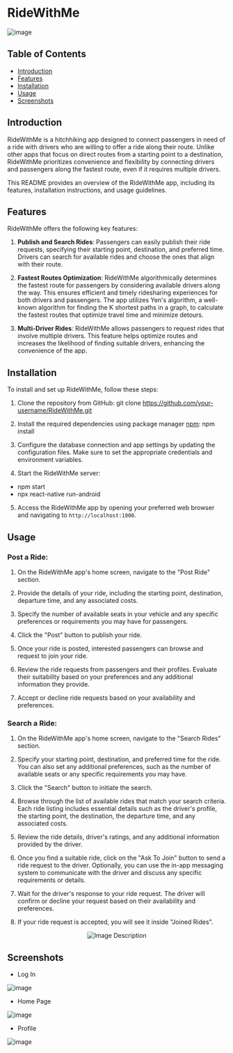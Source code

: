 # RideWithMe

![image](https://github.com/Matan-Shimon/RideWithMe/assets/63747865/8644fdab-edd2-4dba-b9b4-7bb12681c397)


## Table of Contents
- [Introduction](#introduction)
- [Features](#features)
- [Installation](#installation)
- [Usage](#usage)
- [Screenshots](#screenshots)

## Introduction

RideWithMe is a hitchhiking app designed to connect passengers in need of a ride with drivers who are willing to offer a ride along their route. Unlike other apps that focus on direct routes from a starting point to a destination, RideWithMe prioritizes convenience and flexibility by connecting drivers and passengers along the fastest route, even if it requires multiple drivers.

This README provides an overview of the RideWithMe app, including its features, installation instructions, and usage guidelines.

## Features

RideWithMe offers the following key features:

1. **Publish and Search Rides**: Passengers can easily publish their ride requests, specifying their starting point, destination, and preferred time. Drivers can search for available rides and choose the ones that align with their route.

2. **Fastest Routes Optimization**: RideWithMe algorithmically determines the fastest route for passengers by considering available drivers along the way. This ensures efficient and timely ridesharing experiences for both drivers and passengers. The app utilizes Yen's algorithm, a well-known algorithm for finding the K shortest paths in a graph, to calculate the fastest routes that optimize travel time and minimize detours.

3. **Multi-Driver Rides**: RideWithMe allows passengers to request rides that involve multiple drivers. This feature helps optimize routes and increases the likelihood of finding suitable drivers, enhancing the convenience of the app.

## Installation

To install and set up RideWithMe, follow these steps:

1. Clone the repository from GitHub:
git clone https://github.com/your-username/RideWithMe.git
2. Install the required dependencies using package manager [npm](https://www.npmjs.com/):
npm install
3. Configure the database connection and app settings by updating the configuration files. Make sure to set the appropriate credentials and environment variables.

4. Start the RideWithMe server:
* npm start
* npx react-native run-android
5. Access the RideWithMe app by opening your preferred web browser and navigating to `http://localhost:1000`.

## Usage

### Post a Ride:

1. On the RideWithMe app's home screen, navigate to the "Post Ride" section.

2. Provide the details of your ride, including the starting point, destination, departure time, and any associated costs.

3. Specify the number of available seats in your vehicle and any specific preferences or requirements you may have for passengers.

4. Click the "Post" button to publish your ride.

5. Once your ride is posted, interested passengers can browse and request to join your ride.

6. Review the ride requests from passengers and their profiles. Evaluate their suitability based on your preferences and any additional information they provide.

7. Accept or decline ride requests based on your availability and preferences.

### Search a Ride:

1. On the RideWithMe app's home screen, navigate to the "Search Rides" section.

2. Specify your starting point, destination, and preferred time for the ride. You can also set any additional preferences, such as the number of available seats or any specific requirements you may have.

3. Click the "Search" button to initiate the search.

4. Browse through the list of available rides that match your search criteria. Each ride listing includes essential details such as the driver's profile, the starting point, the destination, the departure time, and any associated costs.

5. Review the ride details, driver's ratings, and any additional information provided by the driver.

6. Once you find a suitable ride, click on the "Ask To Join" button to send a ride request to the driver. Optionally, you can use the in-app messaging system to communicate with the driver and discuss any specific requirements or details.

7. Wait for the driver's response to your ride request. The driver will confirm or decline your request based on their availability and preferences.

8. If your ride request is accepted, you will see it inside "Joined Rides".

<p align="center">
  <img src="https://github.com/Matan-Shimon/RideWithMe/assets/63747865/6a2993ff-8f4a-4b80-bb43-6de3928d4e86" alt="Image Description">
</p>

## Screenshots
* Log In

![image](https://github.com/Matan-Shimon/RideWithMe/assets/63747865/6a66985d-0bbd-4862-a565-55512f9a3fc9)

* Home Page

![image](https://github.com/Matan-Shimon/RideWithMe/assets/63747865/b5ef0eab-c652-49ee-9ab0-51bc9a7f7309)

* Profile

![image](https://github.com/Matan-Shimon/RideWithMe/assets/63747865/d268842f-70bd-45dc-bb42-c3052ff7f679)



